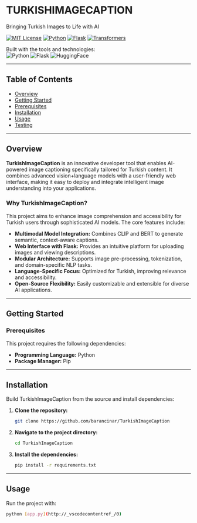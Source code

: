 # TURKISHIMAGECAPTION

Bringing Turkish Images to Life with AI

[![MIT License](https://img.shields.io/badge/license-MIT-blue.svg)](LICENSE)
[![Python](https://img.shields.io/badge/python-3.8%2B-blue.svg)](https://www.python.org/)
[![Flask](https://img.shields.io/badge/Flask-Web%20App-blue)](https://flask.palletsprojects.com/)
[![Transformers](https://img.shields.io/badge/transformers-HuggingFace-yellow)](https://huggingface.co/transformers/)

Built with the tools and technologies:  
![Python](https://img.shields.io/badge/Python-3776AB?logo=python&logoColor=white) ![Flask](https://img.shields.io/badge/Flask-000?logo=flask) ![HuggingFace](https://img.shields.io/badge/HuggingFace-FFD21F?logo=huggingface&logoColor=black)

---

## Table of Contents

- [Overview](#overview)
- [Getting Started](#getting-started)
- [Prerequisites](#prerequisites)
- [Installation](#installation)
- [Usage](#usage)
- [Testing](#testing)

---

## Overview

**TurkishImageCaption** is an innovative developer tool that enables AI-powered image captioning specifically tailored for Turkish content. It combines advanced vision+language models with a user-friendly web interface, making it easy to deploy and integrate intelligent image understanding into your applications.

### Why TurkishImageCaption?

This project aims to enhance image comprehension and accessibility for Turkish users through sophisticated AI models. The core features include:

- **Multimodal Model Integration:** Combines CLIP and BERT to generate semantic, context-aware captions.
- **Web Interface with Flask:** Provides an intuitive platform for uploading images and viewing descriptions.
- **Modular Architecture:** Supports image pre-processing, tokenization, and domain-specific NLP tasks.
- **Language-Specific Focus:** Optimized for Turkish, improving relevance and accessibility.
- **Open-Source Flexibility:** Easily customizable and extensible for diverse AI applications.

---

## Getting Started

### Prerequisites

This project requires the following dependencies:

- **Programming Language:** Python
- **Package Manager:** Pip

---

## Installation

Build TurkishImageCaption from the source and install dependencies:

1. **Clone the repository:**
    ```bash
    git clone https://github.com/barancinar/TurkishImageCaption
    ```

2. **Navigate to the project directory:**
    ```bash
    cd TurkishImageCaption
    ```

3. **Install the dependencies:**
    ```bash
    pip install -r requirements.txt
    ```

---

## Usage

Run the project with:

```bash
python [app.py](http://_vscodecontentref_/0)
